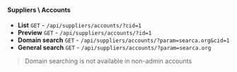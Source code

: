 
#### Suppliers \ Accounts
- **List**	`GET`	-	`/api/suppliers/accounts/?cid=1`
- **Preview**	`GET`	-	`/api/suppliers/accounts/?id=1`
- **Domain search**	`GET`	-	`/api/suppliers/accounts/?param=searca.org&cid=1`
- **General search**	`GET`	-	`/api/suppliers/accounts/?param=searca.org`   

> Domain searching is not available in non-admin accounts 